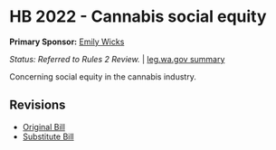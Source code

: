 # HB 2022 - Cannabis social equity
**Primary Sponsor:** [Emily Wicks](/person/leg/wicks_em.md)

*Status: Referred to Rules 2 Review.* | [leg.wa.gov summary](https://app.leg.wa.gov/billsummary?BillNumber=2022&Year=2021)

Concerning social equity in the cannabis industry.

## Revisions
* [Original Bill](1/)
* [Substitute Bill](S/)